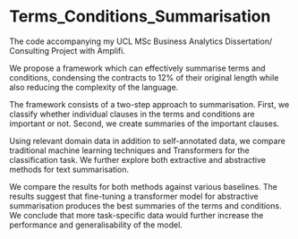 # Terms_Conditions_Summarisation

The code accompanying my UCL MSc Business Analytics Dissertation/ Consulting Project with Amplifi.

We  propose a framework which can effectively summarise terms and conditions, condensing the contracts to 12% of their original length while also reducing the complexity of the language. 

The framework consists of a two-step approach to summarisation. First, we classify whether individual clauses in the terms and conditions are important or not. Second, we create summaries of the important clauses.

Using relevant domain data in addition to self-annotated data, we compare traditional machine learning techniques and Transformers for the classification task. We further explore both extractive and abstractive methods for text summarisation. 

We compare the results for both methods against various baselines. The results suggest that fine-tuning a transformer model for abstractive summarisation produces the best summaries of the terms and conditions. We conclude that more task-specific data would further increase the performance and generalisability of the model.
